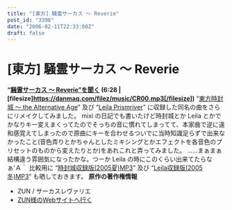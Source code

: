 ```yaml
---
title: "[東方] 騒霊サーカス ～ Reverie"
post_id: "3398"
date: "2006-02-11T22:33:00Z"
draft: false
---
```


# [東方] 騒霊サーカス ～ Reverie

**“[騒霊サーカス ～ Reverie”を聞く](/filez/music/CR00.mp3) (6:28 | [filesize]https://danmaq.com/filez/music/CR00.mp3[/filesize])** “[東方時封城 ～ the Alternative Age](/!/thA/)” 及び “[Leila Prismriver](/!/leila/)” に収録した同名の曲をさらにリメイクしてみました。 mixi の日記でも書いたけど時封城とか Leila とかでかなりキー変えまくってたのでそっちの音に慣れてしまってて、本家曲で逆に違和感覚えてしまったので原曲にキーを合わせるついでに当時知識足らずで出来なかったこと(音色弄りとかちゃんとしたミキシングとかエフェクトを各音色のプリセットのものから変えたりとか)をあれこれと弄ってみました。  ……まぁまぁ結構違う雰囲気になったかな。つーか Leila の時にこのくらい出来てたらなぁ'Ａ｀ 比較用に “[時封城収録版(2005夏)MP3](/filez/music/thA09.mp3)” 及び “[Leila収録版(2005冬)MP3](/!/leila/01.mp3)” も晒しておきます。 **原作の著作権情報**

  * ZUN / サーカスレヴァリエ
  * [ZUN様のWebサイトへ行く](http://www16.big.or.jp/%7Ezun/)
